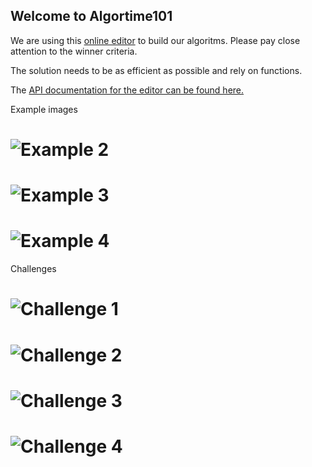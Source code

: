 ## Welcome to Algortime101 

We are using this [online editor](http://www.informatica-actief.nl/js/tekenapp2/WebLogoGWT.html) to build our algoritms. Please pay close attention to the winner criteria. 

The solution needs to be as efficient as possible and rely on functions.

The [API documentation for the editor can be found here.](https://github.com/Piersoncollege/algorithm101/wiki/%22API%22) 

Example images <br>

# ![Example 2](https://github.com/Piersoncollege/algorithm101/blob/master/image2.png)
# ![Example 3](https://github.com/Piersoncollege/algorithm101/blob/master/image3.png)
# ![Example 4](https://github.com/Piersoncollege/algorithm101/blob/master/image4.png)

Challenges 
# ![Challenge 1](https://github.com/Piersoncollege/algorithm101/blob/master/challange2017_1.jpg)
# ![Challenge 2](https://github.com/Piersoncollege/algorithm101/blob/master/challange2017_2.jpg)
# ![Challenge 3](https://github.com/Piersoncollege/algorithm101/blob/master/challange2017_3.jpg)
# ![Challenge 4](https://github.com/Piersoncollege/algorithm101/blob/master/challange2017_4.jpg)
